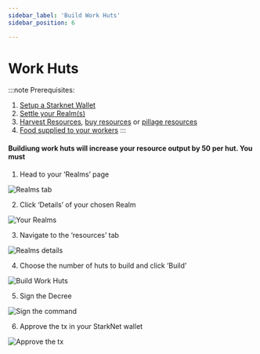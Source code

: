 ```yaml
---
sidebar_label: 'Build Work Huts'
sidebar_position: 6

---
```


# Work Huts

:::note
Prerequisites:
1. [Setup a Starknet Wallet](./wallet.md)
2. [Settle your Realm(s)](./settle.md)
3. [Harvest Resources](./harvest.md), [buy resources](./trade.md) or [pillage resources](./raid.md)
4. [Food supplied to your workers](./food.md)
:::

#### Buildiung work huts will increase your resource output by 50 per hut. You must 

1. Head to your ‘Realms’ page

![Realms tab](/img/alpha/Realms-tab.png)

2. Click ‘Details’ of your chosen Realm

![Your Realms](/img/alpha/your-realms.png)

3. Navigate to the ‘resources’ tab

![Realms details](/img/alpha/realms-details.png)

4. Choose the number of huts to build and click ‘Build’

![Build Work Huts](/img/alpha/work-build.png)

5. Sign the Decree

![Sign the command](/img/alpha/work-sign.png)

6. Approve the tx in your StarkNet wallet

![Approve the tx](/img/alpha/work-approve.png)


